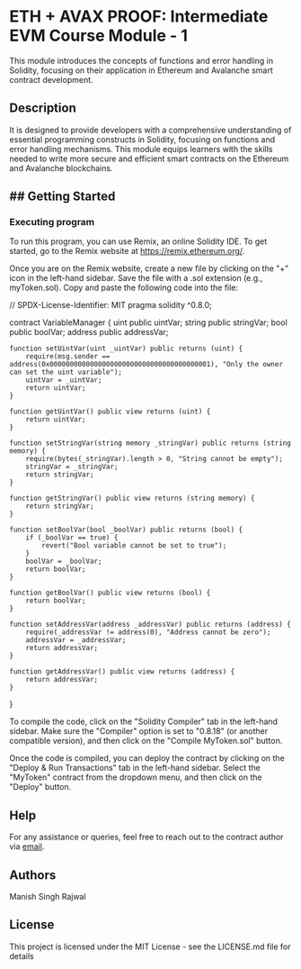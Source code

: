 # ETH + AVAX PROOF: Intermediate EVM Course Module - 1

This module introduces the concepts of functions and error handling in Solidity, focusing on their application in Ethereum and Avalanche smart contract development.

## Description 

It is designed to provide developers with a comprehensive understanding of essential programming constructs in Solidity, focusing on functions and error handling mechanisms. This module equips learners with the skills needed to write more secure and efficient smart contracts on the Ethereum and Avalanche blockchains.

## ## Getting Started

### Executing program

To run this program, you can use Remix, an online Solidity IDE. To get started, go to the Remix website at https://remix.ethereum.org/.

Once you are on the Remix website, create a new file by clicking on the "+" icon in the left-hand sidebar. Save the file with a .sol extension (e.g., myToken.sol). Copy and paste the following code into the file:

// SPDX-License-Identifier: MIT
pragma solidity ^0.8.0;

contract VariableManager {
    uint public uintVar;
    string public stringVar;
    bool public boolVar;
    address public addressVar;

    function setUintVar(uint _uintVar) public returns (uint) {
        require(msg.sender == address(0x0000000000000000000000000000000000000001), "Only the owner can set the uint variable");
        uintVar = _uintVar;
        return uintVar;
    }

    function getUintVar() public view returns (uint) {
        return uintVar;
    }

    function setStringVar(string memory _stringVar) public returns (string memory) {
        require(bytes(_stringVar).length > 0, "String cannot be empty");
        stringVar = _stringVar;
        return stringVar;
    }

    function getStringVar() public view returns (string memory) {
        return stringVar;
    }

    function setBoolVar(bool _boolVar) public returns (bool) {
        if (_boolVar == true) {
            revert("Bool variable cannot be set to true");
        }
        boolVar = _boolVar;
        return boolVar;
    }

    function getBoolVar() public view returns (bool) {
        return boolVar;
    }

    function setAddressVar(address _addressVar) public returns (address) {
        require(_addressVar != address(0), "Address cannot be zero");
        addressVar = _addressVar;
        return addressVar;
    }

    function getAddressVar() public view returns (address) {
        return addressVar;
    }
}

To compile the code, click on the "Solidity Compiler" tab in the left-hand sidebar. Make sure the "Compiler" option is set to "0.8.18" (or another compatible version), and then click on the "Compile MyToken.sol" button.

Once the code is compiled, you can deploy the contract by clicking on the "Deploy & Run Transactions" tab in the left-hand sidebar. Select the "MyToken" contract from the dropdown menu, and then click on the "Deploy" button.

## Help
For any assistance or queries, feel free to reach out to the contract author via [email](rajwalmanish91@gmail.com).


## Authors
Manish Singh Rajwal


## License

This project is licensed under the MIT License - see the LICENSE.md file for details
